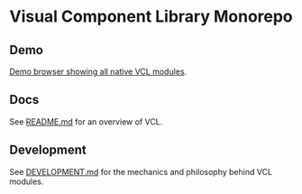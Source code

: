 # Visual Component Library Monorepo

## Demo

[Demo browser showing all native VCL modules](https://vcl.github.io/).

## Docs

See [README.md](doc/README.md) for an overview of VCL.

## Development

See [DEVELOPMENT.md](doc/DEVELOPMENT.md) for the mechanics and philosophy behind VCL modules.
